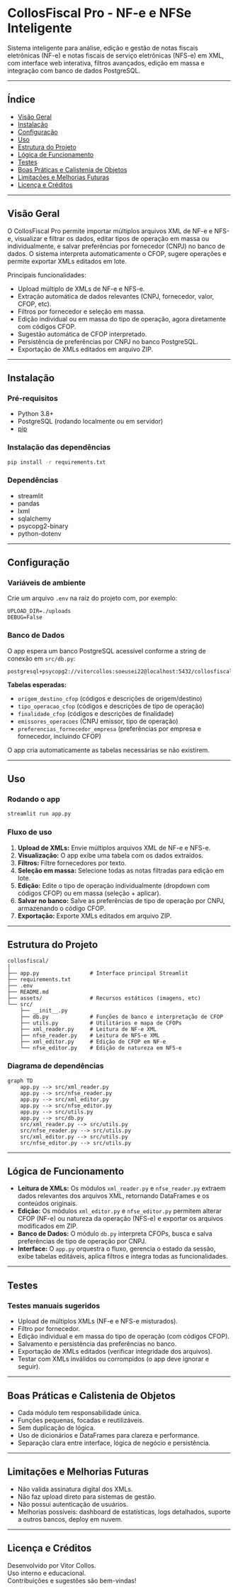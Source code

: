 # CollosFiscal Pro - NF-e e NFSe Inteligente

Sistema inteligente para análise, edição e gestão de notas fiscais eletrônicas (NF-e) e notas fiscais de serviço eletrônicas (NFS-e) em XML, com interface web interativa, filtros avançados, edição em massa e integração com banco de dados PostgreSQL.

---

## Índice

- [Visão Geral](#visão-geral)
- [Instalação](#instalação)
- [Configuração](#configuração)
- [Uso](#uso)
- [Estrutura do Projeto](#estrutura-do-projeto)
- [Lógica de Funcionamento](#lógica-de-funcionamento)
- [Testes](#testes)
- [Boas Práticas e Calistenia de Objetos](#boas-práticas-e-calistenia-de-objetos)
- [Limitações e Melhorias Futuras](#limitações-e-melhorias-futuras)
- [Licença e Créditos](#licença-e-créditos)

---

## Visão Geral

O CollosFiscal Pro permite importar múltiplos arquivos XML de NF-e e NFS-e, visualizar e filtrar os dados, editar tipos de operação em massa ou individualmente, e salvar preferências por fornecedor (CNPJ) no banco de dados. O sistema interpreta automaticamente o CFOP, sugere operações e permite exportar XMLs editados em lote.

Principais funcionalidades:
- Upload múltiplo de XMLs de NF-e e NFS-e.
- Extração automática de dados relevantes (CNPJ, fornecedor, valor, CFOP, etc).
- Filtros por fornecedor e seleção em massa.
- Edição individual ou em massa do tipo de operação, agora diretamente com códigos CFOP.
- Sugestão automática de CFOP interpretado.
- Persistência de preferências por CNPJ no banco PostgreSQL.
- Exportação de XMLs editados em arquivo ZIP.

---

## Instalação

### Pré-requisitos

- Python 3.8+
- PostgreSQL (rodando localmente ou em servidor)
- [pip](https://pip.pypa.io/en/stable/)

### Instalação das dependências

```bash
pip install -r requirements.txt
```

### Dependências

- streamlit
- pandas
- lxml
- sqlalchemy
- psycopg2-binary
- python-dotenv

---

## Configuração

### Variáveis de ambiente

Crie um arquivo `.env` na raiz do projeto com, por exemplo:

```
UPLOAD_DIR=./uploads
DEBUG=False
```

### Banco de Dados

O app espera um banco PostgreSQL acessível conforme a string de conexão em `src/db.py`:

```
postgresql+psycopg2://vitorcollos:soeusei22@localhost:5432/collosfiscal
```

**Tabelas esperadas:**
- `origem_destino_cfop` (códigos e descrições de origem/destino)
- `tipo_operacao_cfop` (códigos e descrições de tipo de operação)
- `finalidade_cfop` (códigos e descrições de finalidade)
- `emissores_operacoes` (CNPJ emissor, tipo de operação)
- `preferencias_fornecedor_empresa` (preferências por empresa e fornecedor, incluindo CFOP)

O app cria automaticamente as tabelas necessárias se não existirem.

---

## Uso

### Rodando o app

```bash
streamlit run app.py
```

### Fluxo de uso

1. **Upload de XMLs:** Envie múltiplos arquivos XML de NF-e e NFS-e.
2. **Visualização:** O app exibe uma tabela com os dados extraídos.
3. **Filtros:** Filtre fornecedores por texto.
4. **Seleção em massa:** Selecione todas as notas filtradas para edição em lote.
5. **Edição:** Edite o tipo de operação individualmente (dropdown com códigos CFOP) ou em massa (seleção + aplicar).
6. **Salvar no banco:** Salve as preferências de tipo de operação por CNPJ, armazenando o código CFOP.
7. **Exportação:** Exporte XMLs editados em arquivo ZIP.

---

## Estrutura do Projeto

```
collosfiscal/
│
├── app.py                # Interface principal Streamlit
├── requirements.txt
├── .env
├── README.md
├── assets/               # Recursos estáticos (imagens, etc)
└── src/
    ├── __init__.py
    ├── db.py             # Funções de banco e interpretação de CFOP
    ├── utils.py          # Utilitários e mapa de CFOPs
    ├── xml_reader.py     # Leitura de NF-e XML
    ├── nfse_reader.py    # Leitura de NFS-e XML
    ├── xml_editor.py     # Edição de CFOP em NF-e
    └── nfse_editor.py    # Edição de natureza em NFS-e
```

### Diagrama de dependências

```mermaid
graph TD
    app.py --> src/xml_reader.py
    app.py --> src/nfse_reader.py
    app.py --> src/xml_editor.py
    app.py --> src/nfse_editor.py
    app.py --> src/utils.py
    app.py --> src/db.py
    src/xml_reader.py --> src/utils.py
    src/nfse_reader.py --> src/utils.py
    src/xml_editor.py --> src/utils.py
    src/nfse_editor.py --> src/utils.py
```

---

## Lógica de Funcionamento

- **Leitura de XMLs:** Os módulos `xml_reader.py` e `nfse_reader.py` extraem dados relevantes dos arquivos XML, retornando DataFrames e os conteúdos originais.
- **Edição:** Os módulos `xml_editor.py` e `nfse_editor.py` permitem alterar CFOP (NF-e) ou natureza da operação (NFS-e) e exportar os arquivos modificados em ZIP.
- **Banco de Dados:** O módulo `db.py` interpreta CFOPs, busca e salva preferências de tipo de operação por CNPJ.
- **Interface:** O `app.py` orquestra o fluxo, gerencia o estado da sessão, exibe tabelas editáveis, aplica filtros e integra todas as funcionalidades.

---

## Testes

### Testes manuais sugeridos

- Upload de múltiplos XMLs (NF-e e NFS-e misturados).
- Filtro por fornecedor.
- Edição individual e em massa do tipo de operação (com códigos CFOP).
- Salvamento e persistência das preferências no banco.
- Exportação de XMLs editados (verificar integridade dos arquivos).
- Testar com XMLs inválidos ou corrompidos (o app deve ignorar e seguir).

---

## Boas Práticas e Calistenia de Objetos

- Cada módulo tem responsabilidade única.
- Funções pequenas, focadas e reutilizáveis.
- Sem duplicação de lógica.
- Uso de dicionários e DataFrames para clareza e performance.
- Separação clara entre interface, lógica de negócio e persistência.

---

## Limitações e Melhorias Futuras

- Não valida assinatura digital dos XMLs.
- Não faz upload direto para sistemas de gestão.
- Não possui autenticação de usuários.
- Melhorias possíveis: dashboard de estatísticas, logs detalhados, suporte a outros bancos, deploy em nuvem.

---

## Licença e Créditos

Desenvolvido por Vitor Collos.  
Uso interno e educacional.  
Contribuições e sugestões são bem-vindas!
